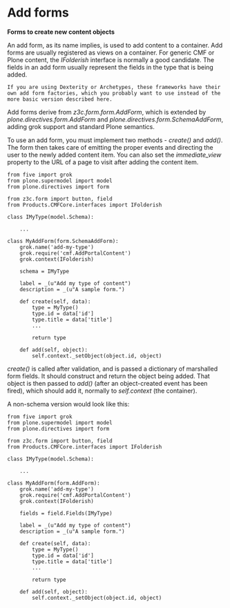# Add forms

**Forms to create new content objects**

An add form, as its name implies, is used to add content to a container.
Add forms are usually registered as views on a container. For generic
CMF or Plone content, the *IFolderish* interface is normally a good
candidate. The fields in an add form usually represent the fields in the
type that is being added.

```{note}
If you are using Dexterity or Archetypes, these frameworks have their
own add form factories, which you probably want to use instead of the
more basic version described here.
```

Add forms derive from *z3c.form.form.AddForm*, which is extended by
*plone.directives.form.AddForm* and
*plone.directives.form.SchemaAddForm*, adding grok support and standard
Plone semantics.

To use an add form, you must implement two methods - *create()* and
*add()*. The form then takes care of emitting the proper events and
directing the user to the newly added content item. You can also set the
*immediate_view* property to the URL of a page to visit after adding the
content item.

```
from five import grok
from plone.supermodel import model
from plone.directives import form

from z3c.form import button, field
from Products.CMFCore.interfaces import IFolderish

class IMyType(model.Schema):

    ...

class MyAddForm(form.SchemaAddForm):
    grok.name('add-my-type')
    grok.require('cmf.AddPortalContent')
    grok.context(IFolderish)

    schema = IMyType

    label = _(u"Add my type of content")
    description = _(u"A sample form.")

    def create(self, data):
        type = MyType()
        type.id = data['id']
        type.title = data['title']
        ...

        return type

    def add(self, object):
        self.context._setObject(object.id, object)
```

*create()* is called after validation, and is passed a dictionary of
marshalled form fields. It should construct and return the object being
added. That object is then passed to *add()* (after an object-created
event has been fired), which should add it, normally to *self.context*
(the container).

A non-schema version would look like this:

```
from five import grok
from plone.supermodel import model
from plone.directives import form

from z3c.form import button, field
from Products.CMFCore.interfaces import IFolderish

class IMyType(model.Schema):

    ...

class MyAddForm(form.AddForm):
    grok.name('add-my-type')
    grok.require('cmf.AddPortalContent')
    grok.context(IFolderish)

    fields = field.Fields(IMyType)

    label = _(u"Add my type of content")
    description = _(u"A sample form.")

    def create(self, data):
        type = MyType()
        type.id = data['id']
        type.title = data['title']
        ...

        return type

    def add(self, object):
        self.context._setObject(object.id, object)
```
